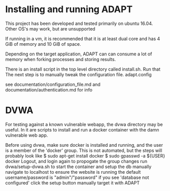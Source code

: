 # Installing and running ADAPT

This project has been developed and tested primarily on ubuntu 16.04.
Other OS's may work, but are unsupported

If running in a vm, it is recommended that it is at least dual core and has
4 GiB of memory and 10 GiB of space. 

Depending on the target application, ADAPT can can consume a lot of memory when 
forking processes and storing results. 

There is an install script in the top level directory called install.sh. Run that
The next step is to manually tweak the configuration file. adapt.config

see documentation/configuration_file.md and documentation/authentication.md for info

# DVWA
For testing against a known vulnerable webapp, the dvwa directory may be useful.
In it are scripts to install and run a docker container with the damn vulnerable web app.

Before using dvwa, make sure docker is installed and running, and the user is a member of the 'docker' group.
This is not automated, but the steps will probably look like
$ sudo apt-get install docker
$ sudo gpasswd -a ${USER} docker
Logout, and login again to propogate the group changes
run dvwa/setup-dvwa.sh to start the container and setup the db
manually navigate to localhost to ensure the website is running
the default username/password is "admin"/"password"
if you see 'database not configured' click the setup button manually
target it with ADAPT
